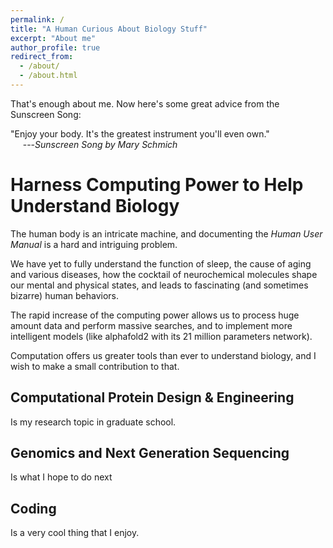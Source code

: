 ```yaml
---
permalink: /
title: "A Human Curious About Biology Stuff"
excerpt: "About me"
author_profile: true
redirect_from: 
  - /about/
  - /about.html
---
```


That's enough about me.
Now here's some great advice from the Sunscreen Song:

"Enjoy your body. It's the greatest instrument you'll even own." <br>
&nbsp;&nbsp;&nbsp;&nbsp; ---<cite>Sunscreen Song by Mary Schmich</cite>


Harness Computing Power to Help Understand Biology
======
The human body is an intricate machine, 
and documenting the *Human User Manual* is a hard and intriguing problem.

We have yet to fully understand the function of sleep, the cause of aging and various diseases, how the cocktail of neurochemical molecules shape our mental and physical states, and leads to fascinating (and sometimes bizarre) human behaviors. 

The rapid increase of the computing power allows us to process huge amount data and perform massive searches, and to implement more intelligent models (like alphafold2 with its 21 million parameters network). 

Computation offers us greater tools than ever to understand biology, and I wish to make a small contribution to that.

<!---
The famous behavior biologist Dr. Rob Sapolsky once said: 

You will have done more good for the health of humanity, than anyone since Jonas Salk inventing the polio vaccine, if you can answer this question:

**why is it that when we feel like nobody loves us, we eat Oreo cookies?** 

Answer this question, and you have just solved half the cases of diabetes in this country.
-->


Computational Protein Design & Engineering
------
Is my research topic in graduate school.

Genomics and Next Generation Sequencing
------
Is what I hope to do next

Coding
------
Is a very cool thing that I enjoy.
